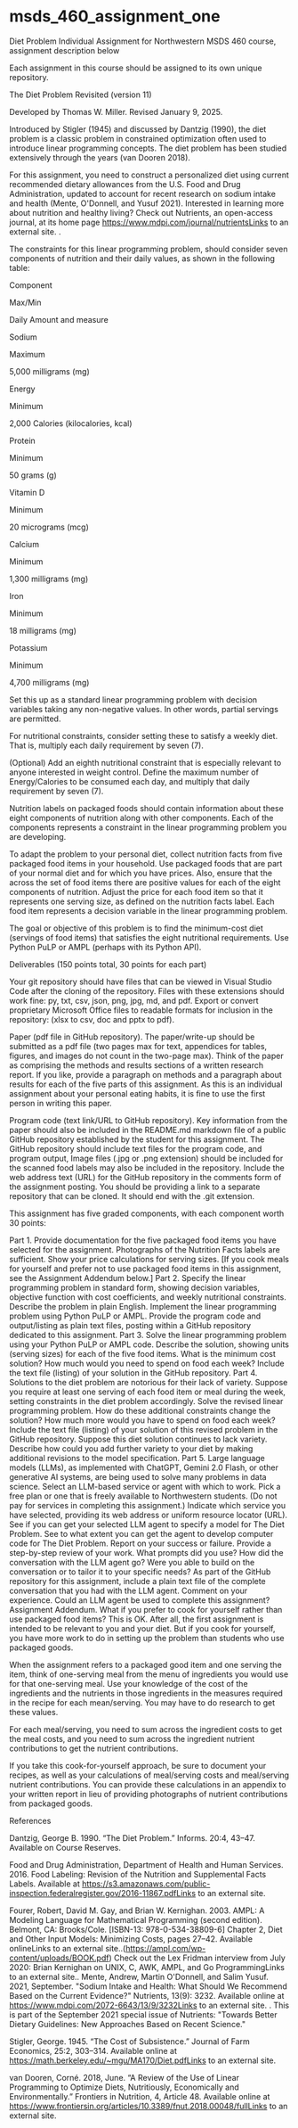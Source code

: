 # msds_460_assignment_one
Diet Problem Individual Assignment for Northwestern MSDS 460 course, assignment description below


Each assignment in this course should be assigned to its own unique repository.

The Diet Problem Revisited (version 11)

Developed by Thomas W. Miller. Revised January 9, 2025.

Introduced by Stigler (1945) and discussed by Dantzig (1990), the diet problem is a classic problem in constrained optimization often used to introduce linear programming concepts. The diet problem has been studied extensively through the years (van Dooren 2018).

For this assignment, you need to construct a personalized diet using current recommended dietary allowances from the U.S. Food and Drug Administration, updated to account for recent research on sodium intake and health (Mente, O'Donnell, and Yusuf 2021). Interested in learning more about nutrition and healthy living? Check out Nutrients, an open-access journal, at its home page https://www.mdpi.com/journal/nutrientsLinks to an external site. .

The constraints for this linear programming problem, should consider seven components of nutrition and their daily values, as shown in the following table:

Component

Max/Min

Daily Amount and measure

Sodium

Maximum

5,000 milligrams (mg)

Energy

Minimum

2,000 Calories (kilocalories, kcal)

Protein

Minimum

50 grams (g)

Vitamin D

Minimum

20 micrograms (mcg)

Calcium

Minimum

1,300 milligrams (mg)

Iron

Minimum

18 milligrams (mg)

Potassium

Minimum

4,700 milligrams (mg)

Set this up as a standard linear programming problem with decision variables taking any non-negative values. In other words, partial servings are permitted.  

For nutritional constraints, consider setting these to satisfy a weekly diet. That is, multiply each daily requirement by seven (7).

(Optional) Add an eighth nutritional constraint that is especially relevant to anyone interested in weight control. Define the maximum number of Energy/Calories to be consumed each day, and multiply that daily requirement by seven (7).

Nutrition labels on packaged foods should contain information about these eight components of nutrition along with other components. Each of the components represents a constraint in the linear programming problem you are developing.

To adapt the problem to your personal diet, collect nutrition facts from five packaged food items in your household. Use packaged foods that are part of your normal diet and for which you have prices. Also, ensure that the across the set of food items there are positive values for each of the eight components of nutrition. Adjust the price for each food item so that it represents one serving size, as defined on the nutrition facts label. Each food item represents a decision variable in the linear programming problem.

The goal or objective of this problem is to find the minimum-cost diet (servings of food items) that satisfies the eight nutritional requirements. Use Python PuLP or AMPL (perhaps with its Python API). 

Deliverables (150 points total, 30 points for each part)

Your git repository should have files that can be viewed in Visual Studio Code after the cloning of the repository.  Files with these extensions should work fine:  py, txt, csv, json, png, jpg, md, and pdf.  Export or convert proprietary Microsoft Office files to readable formats for inclusion in the repository: (xlsx to csv, doc and pptx to pdf).

Paper (pdf file in GitHub repository). The paper/write-up should be submitted as a pdf file (two pages max for text, appendices for tables, figures, and images do not count in the two-page max). Think of the paper as comprising the methods and results sections of a written research report. If you like, provide a paragraph on methods and a paragraph about results for each of the five parts of this assignment. As this is an individual assignment about your personal eating habits, it is fine to use the first person in writing this paper. 

Program code (text link/URL to GitHub repository). Key information from the paper should also be included in the README.md markdown file of a public GitHub repository established by the student for this assignment. The GitHub repository should include text files for the program code, and program output, Image files (.jpg or .png extension) should be included for the scanned food labels may also be included in the repository. Include the web address text (URL) for the GitHub repository in the comments form of the assignment posting.  You should be providing a link to a separate repository that can be cloned. It should end with the .git extension.

This assignment has five graded components, with each component worth 30 points:

Part 1. Provide documentation for the five packaged food items you have selected for the assignment. Photographs of the Nutrition Facts labels are sufficient. Show your price calculations for serving sizes. [If you cook meals for yourself and prefer not to use packaged food items in this assignment, see the Assignment Addendum below.]
Part 2. Specify the linear programming problem in standard form, showing decision variables, objective function with cost coefficients, and weekly nutritional constraints. Describe the problem in plain English. Implement the linear programming problem using Python PuLP or AMPL. Provide the program code and output/listing as plain text files, posting within a GitHub repository dedicated to this assignment. 
Part 3. Solve the linear programming problem using your Python PuLP or AMPL code. Describe the solution, showing units (serving sizes) for each of the five food items. What is the minimum cost solution? How much would you need to spend on food each week? Include the text file (listing) of your solution in the GitHub repository.
Part 4. Solutions to the diet problem are notorious for their lack of variety. Suppose you require at least one serving of each food item or meal during the week, setting constraints in the diet problem accordingly. Solve the revised linear programming problem. How do these additional constraints change the solution? How much more would you have to spend on food each week? Include the text file (listing) of your solution of this revised problem in the GitHub repository. Suppose this diet solution continues to lack variety. Describe how could you add further variety to your diet by making additional revisions to the model specification.
Part 5. Large language models (LLMs), as implemented with ChatGPT, Gemini 2.0 Flash, or other generative AI systems, are being used to solve many problems in data science. Select an LLM-based service or agent with which to work. Pick a free plan or one that is freely available to Northwestern students. (Do not pay for services in completing this assignment.) Indicate which service you have selected, providing its web address or uniform resource locator (URL). See if you can get your selected LLM agent to specify a model for The Diet Problem. See to what extent you can get the agent to develop computer code for The Diet Problem. Report on your success or failure. Provide a step-by-step review of your work. What prompts did you use? How did the conversation with the LLM agent go? Were you able to build on the conversation or to tailor it to your specific needs? As part of the GitHub repository for this assignment, include a plain text file of the complete conversation that you had with the LLM agent. Comment on your experience. Could an LLM agent be used to complete this assignment?
Assignment Addendum. What if you prefer to cook for yourself rather than use packaged food items? This is OK. After all, the first assignment is intended to be relevant to you and your diet. But if you cook for yourself, you have more work to do in setting up the problem than students who use packaged goods.

When the assignment refers to a packaged good item and one serving the item, think of one-serving meal from the menu of ingredients you would use for that one-serving meal. Use your knowledge of the cost of the ingredients and the nutrients in those ingredients in the measures required in the recipe for each mean/serving. You may have to do research to get these values.

For each meal/serving, you need to sum across the ingredient costs to get the meal costs, and you need to sum across the ingredient nutrient contributions to get the nutrient contributions.

If you take this cook-for-yourself approach, be sure to document your recipes, as well as your calculations of meal/serving costs and meal/serving nutrient contributions. You can provide these calculations in an appendix to your written report in lieu of providing photographs of nutrient contributions from packaged goods.

References

Dantzig, George B. 1990. “The Diet Problem.” Informs. 20:4, 43–47. Available on Course Reserves.

Food and Drug Administration, Department of Health and Human Services. 2016. Food Labeling: Revision of the Nutrition and Supplemental Facts Labels. Available at https://s3.amazonaws.com/public-inspection.federalregister.gov/2016-11867.pdfLinks to an external site.

Fourer, Robert, David M. Gay, and Brian W. Kernighan. 2003. AMPL: A Modeling Language for Mathematical Programming (second edition). Belmont, CA: Brooks/Cole. [ISBN-13: 978-0-534-38809-6] Chapter 2, Diet and Other Input Models: Minimizing Costs, pages 27–42. Available onlineLinks to an external site..(https://ampl.com/wp-content/uploads/BOOK.pdf) Check out the Lex Fridman interview from July 2020: Brian Kernighan on UNIX, C, AWK, AMPL, and Go ProgrammingLinks to an external site..
Mente, Andrew, Martin O'Donnell, and Salim Yusuf. 2021, September. "Sodium Intake and Health: What Should We Recommend Based on the Current Evidence?" Nutrients, 13(9): 3232. Available online at https://www.mdpi.com/2072-6643/13/9/3232Links to an external site. . This is part of the September 2021 special issue of Nutrients: "Towards Better Dietary Guidelines: New Approaches Based on Recent Science."  

Stigler, George. 1945. “The Cost of Subsistence.” Journal of Farm Economics, 25:2, 303–314. Available online at https://math.berkeley.edu/~mgu/MA170/Diet.pdfLinks to an external site.

van Dooren, Corné. 2018, June. “A Review of the Use of Linear Programming to Optimize Diets, Nutritiously, Economically and Environmentally.” Frontiers in Nutrition, 4, Article 48. Available online at https://www.frontiersin.org/articles/10.3389/fnut.2018.00048/fullLinks to an external site.

